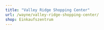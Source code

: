 ```yaml
---
title: "Valley Ridge Shopping Center"
url: /wayne/valley-ridge-shopping-center/
shop: Einkaufszentrum
---
```

